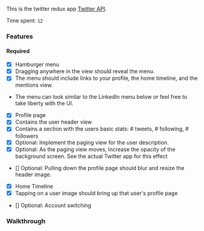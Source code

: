 
This is the twitter redux app [Twitter API](https://apps.twitter.com/).

Time spent: `12`

### Features

#### Required

- [x] Hamburger menu
- [x] Dragging anywhere in the view should reveal the menu.
- [x] The menu should include links to your profile, the home timeline, and the mentions view.
- The menu can look similar to the LinkedIn menu below or feel free to take liberty with the UI.

- [x] Profile page
- [x] Contains the user header view
- [x] Contains a section with the users basic stats: # tweets, # following, # followers
- [x] Optional: Implement the paging view for the user description.
- [x] Optional: As the paging view moves, increase the opacity of the background screen. See the actual Twitter app for this effect
- []  Optional: Pulling down the profile page should blur and resize the header image.


- [x] Home Timeline
- [x] Tapping on a user image should bring up that user's profile page

- [] Optional: Account switching


### Walkthrough

